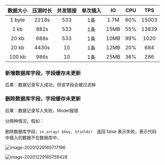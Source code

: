 | 数据大小 | 压测时长 | 并发链接 | 单次插入 |  IO  | CPU  |  TPS  |
| :------: | :------: | :------: | :------: | :--: | :--: | :---: |
|  1 byte  |  2218s   |   533    |   1条    | 1.7M | 60%  | 15003 |
|   1 kb   |   882s   |   533    |   1条    | 15MB | 55%  | 13839 |
|  20 kb   |   688s   |   533    |   1条    | 10MB | 99%  | 1020  |
|  20 kb   |  4430s   |    10    |   1条    | 12MB | 20%  |  684  |
|  100 kb  |   986s   |    10    |   1条    | 25MB | 36%  |  286  |



### 新增数据库字段，字段缓存未更新

后果：数据记录写入成功，但该字段会被过滤掉

### 删除数据库字段，字段缓存未更新

后果：数据记录写入失败，Model报错



分两种情况，假如：

删除数据库字段，`in_array( $key, $fields)`　返回 false 表示失败，表示代码中插入的数据不在数据库中，

![image-20201229165717196](/home/link/.config/Typora/typora-user-images/image-20201229165717196.png)



![image-20201229165759428](/home/link/.config/Typora/typora-user-images/image-20201229165759428.png)

















